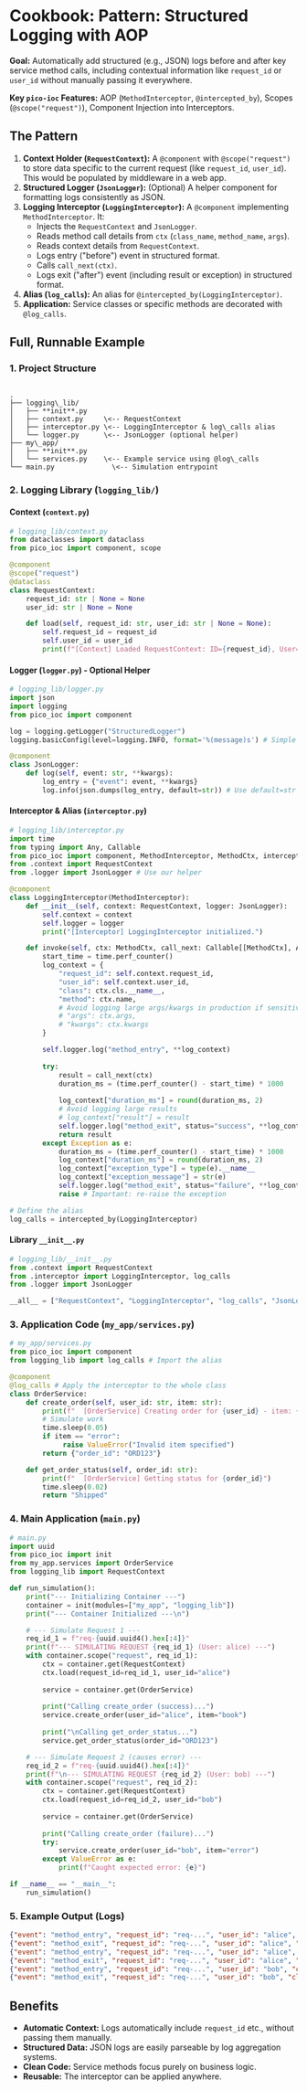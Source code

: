 # Cookbook: Pattern: Structured Logging with AOP

**Goal:** Automatically add structured (e.g., JSON) logs before and after key service method calls, including contextual information like `request_id` or `user_id` without manually passing it everywhere.

**Key `pico-ioc` Features:** AOP (`MethodInterceptor`, `@intercepted_by`), Scopes (`@scope("request")`), Component Injection into Interceptors.

## The Pattern

1.  **Context Holder (`RequestContext`):** A `@component` with `@scope("request")` to store data specific to the current request (like `request_id`, `user_id`). This would be populated by middleware in a web app.
2.  **Structured Logger (`JsonLogger`):** (Optional) A helper component for formatting logs consistently as JSON.
3.  **Logging Interceptor (`LoggingInterceptor`):** A `@component` implementing `MethodInterceptor`. It:
    * Injects the `RequestContext` and `JsonLogger`.
    * Reads method call details from `ctx` (`class_name`, `method_name`, `args`).
    * Reads context details from `RequestContext`.
    * Logs entry ("before") event in structured format.
    * Calls `call_next(ctx)`.
    * Logs exit ("after") event (including result or exception) in structured format.
4.  **Alias (`log_calls`):** An alias for `@intercepted_by(LoggingInterceptor)`.
5.  **Application:** Service classes or specific methods are decorated with `@log_calls`.

## Full, Runnable Example

### 1. Project Structure
```

.
├── logging\_lib/
│   ├── **init**.py
│   ├── context.py     \<-- RequestContext
│   ├── interceptor.py \<-- LoggingInterceptor & log\_calls alias
│   └── logger.py      \<-- JsonLogger (optional helper)
├── my\_app/
│   ├── **init**.py
│   └── services.py    \<-- Example service using @log\_calls
└── main.py              \<-- Simulation entrypoint

```

### 2. Logging Library (`logging_lib/`)

#### Context (`context.py`)
```python
# logging_lib/context.py
from dataclasses import dataclass
from pico_ioc import component, scope

@component
@scope("request")
@dataclass
class RequestContext:
    request_id: str | None = None
    user_id: str | None = None

    def load(self, request_id: str, user_id: str | None = None):
        self.request_id = request_id
        self.user_id = user_id
        print(f"[Context] Loaded RequestContext: ID={request_id}, User={user_id}")
```

#### Logger (`logger.py`) - Optional Helper

```python
# logging_lib/logger.py
import json
import logging
from pico_ioc import component

log = logging.getLogger("StructuredLogger")
logging.basicConfig(level=logging.INFO, format='%(message)s') # Simple format for demo

@component
class JsonLogger:
    def log(self, event: str, **kwargs):
        log_entry = {"event": event, **kwargs}
        log.info(json.dumps(log_entry, default=str)) # Use default=str for non-serializable args
```

#### Interceptor & Alias (`interceptor.py`)

```python
# logging_lib/interceptor.py
import time
from typing import Any, Callable
from pico_ioc import component, MethodInterceptor, MethodCtx, intercepted_by
from .context import RequestContext
from .logger import JsonLogger # Use our helper

@component
class LoggingInterceptor(MethodInterceptor):
    def __init__(self, context: RequestContext, logger: JsonLogger):
        self.context = context
        self.logger = logger
        print("[Interceptor] LoggingInterceptor initialized.")

    def invoke(self, ctx: MethodCtx, call_next: Callable[[MethodCtx], Any]) -> Any:
        start_time = time.perf_counter()
        log_context = {
            "request_id": self.context.request_id,
            "user_id": self.context.user_id,
            "class": ctx.cls.__name__,
            "method": ctx.name,
            # Avoid logging large args/kwargs in production if sensitive/large
            # "args": ctx.args,
            # "kwargs": ctx.kwargs
        }

        self.logger.log("method_entry", **log_context)
        
        try:
            result = call_next(ctx)
            duration_ms = (time.perf_counter() - start_time) * 1000
            
            log_context["duration_ms"] = round(duration_ms, 2)
            # Avoid logging large results
            # log_context["result"] = result 
            self.logger.log("method_exit", status="success", **log_context)
            return result
        except Exception as e:
            duration_ms = (time.perf_counter() - start_time) * 1000
            log_context["duration_ms"] = round(duration_ms, 2)
            log_context["exception_type"] = type(e).__name__
            log_context["exception_message"] = str(e)
            self.logger.log("method_exit", status="failure", **log_context)
            raise # Important: re-raise the exception

# Define the alias
log_calls = intercepted_by(LoggingInterceptor)
```

#### Library `__init__.py`

```python
# logging_lib/__init__.py
from .context import RequestContext
from .interceptor import LoggingInterceptor, log_calls
from .logger import JsonLogger

__all__ = ["RequestContext", "LoggingInterceptor", "log_calls", "JsonLogger"]
```

### 3\. Application Code (`my_app/services.py`)

```python
# my_app/services.py
from pico_ioc import component
from logging_lib import log_calls # Import the alias

@component
@log_calls # Apply the interceptor to the whole class
class OrderService:
    def create_order(self, user_id: str, item: str):
        print(f"  [OrderService] Creating order for {user_id} - item: {item}")
        # Simulate work
        time.sleep(0.05)
        if item == "error":
             raise ValueError("Invalid item specified")
        return {"order_id": "ORD123"}

    def get_order_status(self, order_id: str):
        print(f"  [OrderService] Getting status for {order_id}")
        time.sleep(0.02)
        return "Shipped"
```

### 4\. Main Application (`main.py`)

```python
# main.py
import uuid
from pico_ioc import init
from my_app.services import OrderService
from logging_lib import RequestContext

def run_simulation():
    print("--- Initializing Container ---")
    container = init(modules=["my_app", "logging_lib"])
    print("--- Container Initialized ---\n")

    # --- Simulate Request 1 ---
    req_id_1 = f"req-{uuid.uuid4().hex[:4]}"
    print(f"--- SIMULATING REQUEST {req_id_1} (User: alice) ---")
    with container.scope("request", req_id_1):
        ctx = container.get(RequestContext)
        ctx.load(request_id=req_id_1, user_id="alice")
        
        service = container.get(OrderService)
        
        print("Calling create_order (success)...")
        service.create_order(user_id="alice", item="book")
        
        print("\nCalling get_order_status...")
        service.get_order_status(order_id="ORD123")

    # --- Simulate Request 2 (causes error) ---
    req_id_2 = f"req-{uuid.uuid4().hex[:4]}"
    print(f"\n--- SIMULATING REQUEST {req_id_2} (User: bob) ---")
    with container.scope("request", req_id_2):
        ctx = container.get(RequestContext)
        ctx.load(request_id=req_id_2, user_id="bob")
        
        service = container.get(OrderService)
        
        print("Calling create_order (failure)...")
        try:
            service.create_order(user_id="bob", item="error")
        except ValueError as e:
            print(f"Caught expected error: {e}")

if __name__ == "__main__":
    run_simulation()
```

### 5\. Example Output (Logs)

```json
{"event": "method_entry", "request_id": "req-...", "user_id": "alice", "class": "OrderService", "method": "create_order"}
{"event": "method_exit", "request_id": "req-...", "user_id": "alice", "class": "OrderService", "method": "create_order", "status": "success", "duration_ms": 50.12}
{"event": "method_entry", "request_id": "req-...", "user_id": "alice", "class": "OrderService", "method": "get_order_status"}
{"event": "method_exit", "request_id": "req-...", "user_id": "alice", "class": "OrderService", "method": "get_order_status", "status": "success", "duration_ms": 20.05}
{"event": "method_entry", "request_id": "req-...", "user_id": "bob", "class": "OrderService", "method": "create_order"}
{"event": "method_exit", "request_id": "req-...", "user_id": "bob", "class": "OrderService", "method": "create_order", "status": "failure", "duration_ms": 50.33, "exception_type": "ValueError", "exception_message": "Invalid item specified"}
```

## Benefits

  * **Automatic Context:** Logs automatically include `request_id` etc., without passing them manually.
  * **Structured Data:** JSON logs are easily parseable by log aggregation systems.
  * **Clean Code:** Service methods focus purely on business logic.
  * **Reusable:** The interceptor can be applied anywhere.


